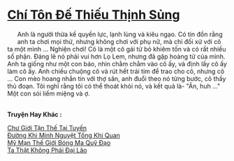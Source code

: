 <a href="https://truyentiki.com/chi-ton-de-thieu-thinh-sung.33489/" title="Chí Tôn Đế Thiếu Thịnh Sủng"><h1>Chí Tôn Đế Thiếu Thịnh Sủng</h1></a><div style="display:table"><img align="right" style="float: left; padding: 10px;" src="https://truyentiki.com/images/story/200x260/33489.jpg" alt="">Anh là người thừa kế quyền lực, lạnh lùng và kiêu ngạo. Có tin đồn rằng anh ta chơi mọi thứ, nhưng không chơi với phụ nữ, mà chỉ đối xử với cô ta một mình ... Nghiện chơi! Cô là một cô gái từ bỏ khiêm tốn và có rất nhiều số phận. Đáng lẽ nó phải vui hơn Lọ Lem, nhưng đã gặp hoàng tử của mình. Anh ta giống như một con báo, nhìn chằm chằm vào cô ấy, và định lấy cô ấy làm cô ấy. Anh chiều chuộng cô và rút hết trái tim để trao cho cô, nhưng cô ... Con mèo hoang nhắn tin với thợ săn, anh đuổi theo nó từng bước, cô thấy thủ đoạn. Tôi nghĩ rằng tôi có thể thoát khỏi nó, và kết quả là- "Ăn, huh ..." Một con sói liếm miệng và ợ.</div><p><br><b>Truyện Hay Khác :</b></p><a href="https://truyentiki.com/chu-gioi-tan-the-tai-tuyen.33488/" alt="Chư Giới Tận Thế Tại Tuyến">Chư Giới Tận Thế Tại Tuyến</a><br/><a href="https://github.com/nownovels/top500/tree/master/truyenhay/33838/" alt="Đường Khi Minh Nguyệt Tống Khi Quan">Đường Khi Minh Nguyệt Tống Khi Quan</a><br/><a href="https://github.com/nownovels/top500/tree/master/truyenhay/33656/" alt="Mỹ Mạn Thế Giới Bóng Ma Quỹ Đạo">Mỹ Mạn Thế Giới Bóng Ma Quỹ Đạo</a><br/><a href="https://github.com/nownovels/top500/tree/master/truyenhay/33598/" alt="Ta Thật Không Phải Đại Lão">Ta Thật Không Phải Đại Lão</a><br/>